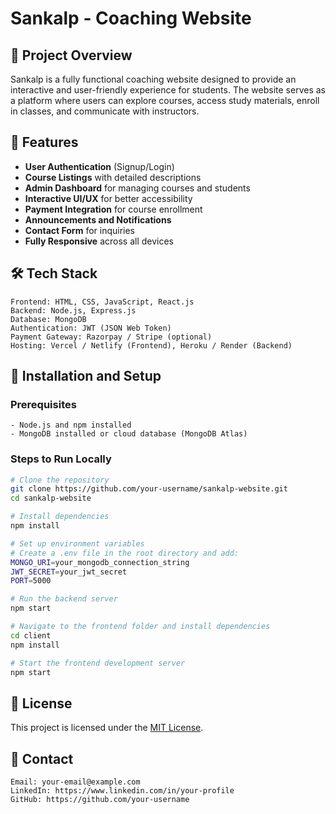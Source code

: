 # Sankalp - Coaching Website

## 📌 Project Overview
Sankalp is a fully functional coaching website designed to provide an interactive and user-friendly experience for students. The website serves as a platform where users can explore courses, access study materials, enroll in classes, and communicate with instructors.

## 🚀 Features
- **User Authentication** (Signup/Login)
- **Course Listings** with detailed descriptions
- **Admin Dashboard** for managing courses and students
- **Interactive UI/UX** for better accessibility
- **Payment Integration** for course enrollment
- **Announcements and Notifications**
- **Contact Form** for inquiries
- **Fully Responsive** across all devices

## 🛠️ Tech Stack
```plaintext
Frontend: HTML, CSS, JavaScript, React.js
Backend: Node.js, Express.js
Database: MongoDB
Authentication: JWT (JSON Web Token)
Payment Gateway: Razorpay / Stripe (optional)
Hosting: Vercel / Netlify (Frontend), Heroku / Render (Backend)
```

## 📂 Installation and Setup
### Prerequisites
```plaintext
- Node.js and npm installed
- MongoDB installed or cloud database (MongoDB Atlas)
```

### Steps to Run Locally
```sh
# Clone the repository
git clone https://github.com/your-username/sankalp-website.git
cd sankalp-website

# Install dependencies
npm install

# Set up environment variables
# Create a .env file in the root directory and add:
MONGO_URI=your_mongodb_connection_string
JWT_SECRET=your_jwt_secret
PORT=5000

# Run the backend server
npm start

# Navigate to the frontend folder and install dependencies
cd client
npm install

# Start the frontend development server
npm start
```

## 📜 License
This project is licensed under the [MIT License](LICENSE).

## 📧 Contact
```plaintext
Email: your-email@example.com
LinkedIn: https://www.linkedin.com/in/your-profile
GitHub: https://github.com/your-username
```

